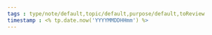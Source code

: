 ```yaml
---
tags : type/note/default,topic/default,purpose/default,toReview
timestamp : <% tp.date.now('YYYYMMDDHHmm') %>
---
```


